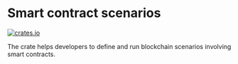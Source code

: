 # Smart contract scenarios

[![crates.io](https://img.shields.io/crates/v/klever-sc-scenario.svg)](https://crates.io/crates/klever-sc-scenario)

The crate helps developers to define and run blockchain scenarios involving smart contracts.
